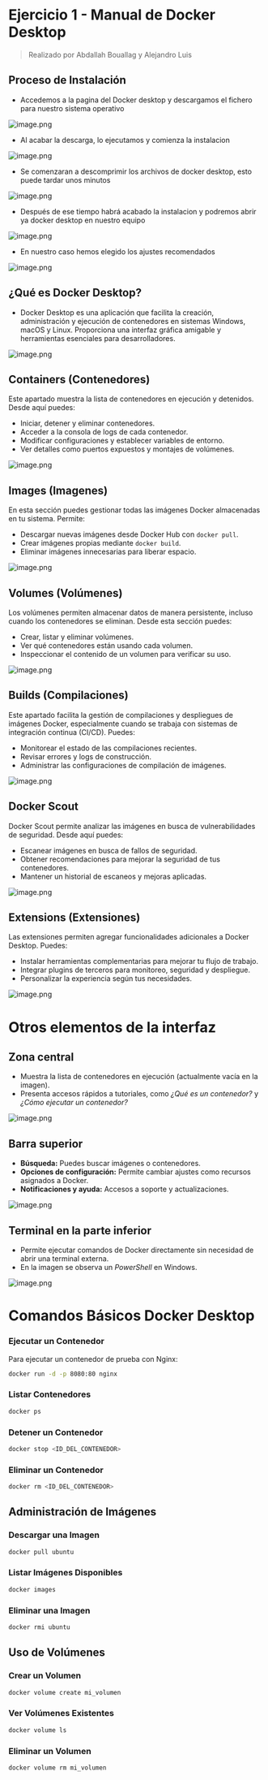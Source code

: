 # Ejercicio 1 - Manual de Docker Desktop

> Realizado por Abdallah Bouallag y Alejandro Luis
> 

## Proceso de Instalación

- Accedemos a la pagina del Docker desktop y descargamos el fichero para nuestro sistema operativo

![image.png](image.png)

- Al acabar la descarga, lo ejecutamos y comienza la instalacion

![image.png](image%201.png)

- Se comenzaran a descomprimir los archivos de docker desktop, esto puede tardar unos minutos

![image.png](image%202.png)

- Después de ese tiempo habrá acabado la instalacion y podremos abrir ya docker desktop en nuestro equipo

![image.png](image%203.png)

- En nuestro caso hemos elegido los ajustes recomendados

![image.png](ff124e2a-10a3-4585-8c36-3cea9cd0427b.png)

## ¿Qué es Docker Desktop?

- Docker Desktop es una aplicación que facilita la creación, administración y ejecución de contenedores en sistemas Windows, macOS y Linux. Proporciona una interfaz gráfica amigable y herramientas esenciales para desarrolladores.

![image.png](image%204.png)

## Containers (Contenedores)

Este apartado muestra la lista de contenedores en ejecución y detenidos. Desde aquí puedes:

- Iniciar, detener y eliminar contenedores.
- Acceder a la consola de logs de cada contenedor.
- Modificar configuraciones y establecer variables de entorno.
- Ver detalles como puertos expuestos y montajes de volúmenes.

![image.png](image%205.png)

## Images (Imagenes)

En esta sección puedes gestionar todas las imágenes Docker almacenadas en tu sistema. Permite:

- Descargar nuevas imágenes desde Docker Hub con `docker pull`.
- Crear imágenes propias mediante `docker build`.
- Eliminar imágenes innecesarias para liberar espacio.

![image.png](image%206.png)

## Volumes (Volúmenes)

Los volúmenes permiten almacenar datos de manera persistente, incluso cuando los contenedores se eliminan. Desde esta sección puedes:

- Crear, listar y eliminar volúmenes.
- Ver qué contenedores están usando cada volumen.
- Inspeccionar el contenido de un volumen para verificar su uso.

![image.png](image%207.png)

## Builds (Compilaciones)

Este apartado facilita la gestión de compilaciones y despliegues de imágenes Docker, especialmente cuando se trabaja con sistemas de integración continua (CI/CD). Puedes:

- Monitorear el estado de las compilaciones recientes.
- Revisar errores y logs de construcción.
- Administrar las configuraciones de compilación de imágenes.

![image.png](image%208.png)

## Docker Scout

Docker Scout permite analizar las imágenes en busca de vulnerabilidades de seguridad. Desde aquí puedes:

- Escanear imágenes en busca de fallos de seguridad.
- Obtener recomendaciones para mejorar la seguridad de tus contenedores.
- Mantener un historial de escaneos y mejoras aplicadas.

![image.png](image%209.png)

## Extensions (Extensiones)

Las extensiones permiten agregar funcionalidades adicionales a Docker Desktop. Puedes:

- Instalar herramientas complementarias para mejorar tu flujo de trabajo.
- Integrar plugins de terceros para monitoreo, seguridad y despliegue.
- Personalizar la experiencia según tus necesidades.

![image.png](image%2010.png)

# Otros elementos de la interfaz

## Zona central

- Muestra la lista de contenedores en ejecución (actualmente vacía en la imagen).
- Presenta accesos rápidos a tutoriales, como *¿Qué es un contenedor?* y *¿Cómo ejecutar un contenedor?*

![image.png](image%2011.png)

## Barra superior

- **Búsqueda:** Puedes buscar imágenes o contenedores.
- **Opciones de configuración:** Permite cambiar ajustes como recursos asignados a Docker.
- **Notificaciones y ayuda:** Accesos a soporte y actualizaciones.

![image.png](image%2012.png)

## Terminal en la parte inferior

- Permite ejecutar comandos de Docker directamente sin necesidad de abrir una terminal externa.
- En la imagen se observa un *PowerShell* en Windows.

![image.png](image%2013.png)

# Comandos Básicos Docker Desktop

### Ejecutar un Contenedor

Para ejecutar un contenedor de prueba con Nginx:

```bash
docker run -d -p 8080:80 nginx
```

### Listar Contenedores

```bash
docker ps
```

### Detener un Contenedor

```bash
docker stop <ID_DEL_CONTENEDOR>
```

### Eliminar un Contenedor

```bash
docker rm <ID_DEL_CONTENEDOR>
```

## Administración de Imágenes

### Descargar una Imagen

```bash
docker pull ubuntu
```

### Listar Imágenes Disponibles

```bash
docker images
```

### Eliminar una Imagen

```bash
docker rmi ubuntu
```

## Uso de Volúmenes

### Crear un Volumen

```bash
docker volume create mi_volumen
```

### Ver Volúmenes Existentes

```bash
docker volume ls
```

### Eliminar un Volumen

```bash
docker volume rm mi_volumen
```